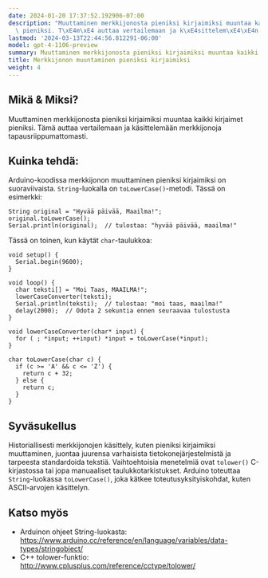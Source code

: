 ```yaml
---
date: 2024-01-20 17:37:52.192906-07:00
description: "Muuttaminen merkkijonosta pieniksi kirjaimiksi muuntaa kaikki kirjaimet\
  \ pieniksi. T\xE4m\xE4 auttaa vertailemaan ja k\xE4sittelem\xE4\xE4n merkkijonoja\u2026"
lastmod: '2024-03-13T22:44:56.812291-06:00'
model: gpt-4-1106-preview
summary: Muuttaminen merkkijonosta pieniksi kirjaimiksi muuntaa kaikki kirjaimet pieniksi.
title: Merkkijonon muuntaminen pieniksi kirjaimiksi
weight: 4
---
```


## Mikä & Miksi?
Muuttaminen merkkijonosta pieniksi kirjaimiksi muuntaa kaikki kirjaimet pieniksi. Tämä auttaa vertailemaan ja käsittelemään merkkijonoja tapausriippumattomasti.

## Kuinka tehdä:
Arduino-koodissa merkkijonon muuttaminen pieniksi kirjaimiksi on suoraviivaista. `String`-luokalla on `toLowerCase()`-metodi. Tässä on esimerkki:

```arduino
String original = "Hyvää päivää, Maailma!";
original.toLowerCase();
Serial.println(original);  // tulostaa: "hyvää päivää, maailma!"
```
Tässä on toinen, kun käytät `char`-taulukkoa:

```arduino
void setup() {
  Serial.begin(9600);
}

void loop() {
  char teksti[] = "Moi Taas, MAAILMA!";
  lowerCaseConverter(teksti);
  Serial.println(teksti);  // tulostaa: "moi taas, maailma!"
  delay(2000);  // Odota 2 sekuntia ennen seuraavaa tulostusta
}

void lowerCaseConverter(char* input) {
  for ( ; *input; ++input) *input = toLowerCase(*input);
}

char toLowerCase(char c) {
  if (c >= 'A' && c <= 'Z') {
    return c + 32;
  } else {
    return c;
  }
}
```

## Syväsukellus
Historiallisesti merkkijonojen käsittely, kuten pieniksi kirjaimiksi muuttaminen, juontaa juurensa varhaisista tietokonejärjestelmistä ja tarpeesta standardoida tekstiä. Vaihtoehtoisia menetelmiä ovat `tolower()` C-kirjastossa tai jopa manuaaliset taulukkotarkistukset. Arduino toteuttaa `String`-luokassa `toLowerCase()`, joka kätkee toteutusyksityiskohdat, kuten ASCII-arvojen käsittelyn.

## Katso myös
- Arduinon ohjeet String-luokasta: https://www.arduino.cc/reference/en/language/variables/data-types/stringobject/
- C++ tolower-funktio: http://www.cplusplus.com/reference/cctype/tolower/
